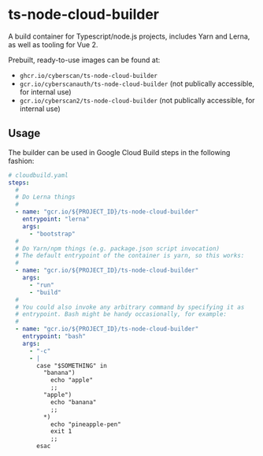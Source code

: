 # ts-node-cloud-builder

A build container for Typescript/node.js projects, includes Yarn and Lerna, as well as tooling for Vue 2.

Prebuilt, ready-to-use images can be found at:

- `ghcr.io/cyberscan/ts-node-cloud-builder`
- `gcr.io/cyberscanauth/ts-node-cloud-builder` (not publically accessible, for internal use)
- `gcr.io/cyberscan2/ts-node-cloud-builder` (not publically accessible, for internal use)

## Usage

The builder can be used in Google Cloud Build steps in the following fashion:

```yaml
# cloudbuild.yaml
steps:
  #
  # Do Lerna things
  #
  - name: "gcr.io/${PROJECT_ID}/ts-node-cloud-builder"
    entrypoint: "lerna"
    args:
      - "bootstrap"
  #
  # Do Yarn/npm things (e.g. package.json script invocation)
  # The default entrypoint of the container is yarn, so this works:
  #
  - name: "gcr.io/${PROJECT_ID}/ts-node-cloud-builder"
    args:
      - "run"
      - "build"
  #
  # You could also invoke any arbitrary command by specifying it as
  # entrypoint. Bash might be handy occasionally, for example:
  #
  - name: "gcr.io/${PROJECT_ID}/ts-node-cloud-builder"
    entrypoint: "bash"
    args:
      - "-c"
      - |
        case "$SOMETHING" in
          "banana")
            echo "apple"
            ;;
          "apple")
            echo "banana"
            ;;
          *)
            echo "pineapple-pen"
            exit 1
            ;;
        esac
```
